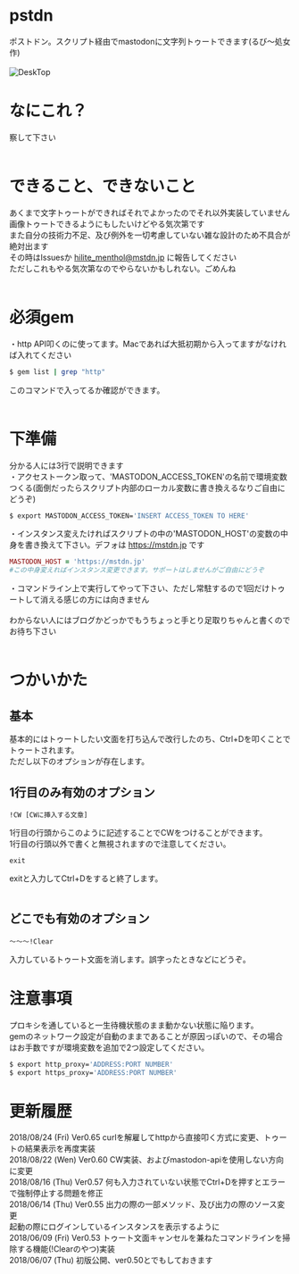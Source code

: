 # pstdn<br>
ポストドン。スクリプト経由でmastodonに文字列トゥートできます(るび〜処女作)<br>
<br>
![DeskTop](https://media.mstdn.jp/images/media_attachments/files/007/128/492/original/173636c6e2831afb.png)

# なにこれ？<br>
察して下さい<br>
<br>
# できること、できないこと<br>
あくまで文字トゥートができればそれでよかったのでそれ以外実装していません<br>
画像トゥートできるようにもしたいけどやる気次第です<br>
また自分の技術力不足、及び例外を一切考慮していない雑な設計のため不具合が絶対出ます<br>
その時はIssuesか hilite_menthol@mstdn.jp に報告してください<br>
ただしこれもやる気次第なのでやらないかもしれない。ごめんね<br>
<br>
# 必須gem<br>
・http API叩くのに使ってます。Macであれば大抵初期から入ってますがなければ入れてください<br>
```Bash
$ gem list | grep "http"
```
このコマンドで入ってるか確認ができます。
<br><br>
# 下準備<br>
分かる人には3行で説明できます<br>
・アクセストークン取って、'MASTODON_ACCESS_TOKEN'の名前で環境変数つくる(面倒だったらスクリプト内部のローカル変数に書き換えるなりご自由にどうぞ)<br>
```Bash
$ export MASTODON_ACCESS_TOKEN='INSERT ACCESS_TOKEN TO HERE'
```
・インスタンス変えたければスクリプトの中の'MASTODON_HOST'の変数の中身を書き換えて下さい。デフォは https://mstdn.jp です<br>
```ruby
MASTODON_HOST = 'https://mstdn.jp'
#この中身変えればインスタンス変更できます。サポートはしませんがご自由にどうぞ
```

・コマンドライン上で実行してやって下さい、ただし常駐するので1回だけトゥートして消える感じの方には向きません<br>
<br>
わからない人にはブログかどっかでもうちょっと手とり足取りちゃんと書くのでお待ち下さい<br>
<br>
# つかいかた<br>
## 基本<br>
基本的にはトゥートしたい文面を打ち込んで改行したのち、Ctrl+Dを叩くことでトゥートされます。<br>
ただし以下のオプションが存在します。<br>
## 1行目のみ有効のオプション<br>
```
!CW [CWに挿入する文章]
```
1行目の行頭からこのように記述することでCWをつけることができます。<br>
1行目の行頭以外で書くと無視されますので注意してください。<br>
```
exit
```
exitと入力してCtrl+Dをすると終了します。<br><br>
## どこでも有効のオプション<br>
```
〜〜〜!Clear
```
入力しているトゥート文面を消します。誤字ったときなどにどうぞ。
<br>

# 注意事項
プロキシを通していると一生待機状態のまま動かない状態に陥ります。<br>
gemのネットワーク設定が自動のままであることが原因っぽいので、その場合はお手数ですが環境変数を追加で2つ設定してください。

```Bash
$ export http_proxy='ADDRESS:PORT NUMBER'
$ export https_proxy='ADDRESS:PORT NUMBER'
```

# 更新履歴<br>
2018/08/24 (Fri) Ver0.65 curlを解雇してhttpから直接叩く方式に変更、トゥートの結果表示を再度実装<br>
2018/08/22 (Wen) Ver0.60 CW実装、およびmastodon-apiを使用しない方向に変更<br>
2018/08/16 (Thu) Ver0.57 何も入力されていない状態でCtrl+Dを押すとエラーで強制停止する問題を修正<br>
2018/06/14 (Thu) Ver0.55 出力の際の一部メソッド、及び出力の際のソース変更<br>
起動の際にログインしているインスタンスを表示するように<br>
2018/06/09 (Fri) Ver0.53 トゥート文面キャンセルを兼ねたコマンドラインを掃除する機能(!Clearのやつ)実装<br>
2018/06/07 (Thu) 初版公開、ver0.50とでもしておきます

